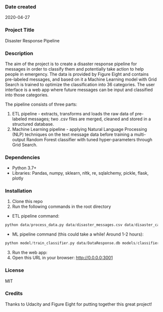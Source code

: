 ### Date created
2020-04-27

### Project Title
Disaster Response Pipeline

### Description
The aim of the project is to create a disaster response pipeline for messages in order to classify them and potentially take action to help people in emergency. The data is provided by Figure Eight and contains pre-labeled messages, and based on it a Machine Learning model with Grid Search is trained to optimize the classification into 36 categories. The user interface is a web app where future messages can be input and classified into those categories.

The pipeline consists of three parts:
1. ETL pipeline - extracts, transforms and loads the raw data of pre-labeled messages; two .csv files are merged, cleaned and stored in a structured database.
2. Machine Learning pipeline - applying Natural Language Processing (NLP) techniques on the text message data before training a multi-output Random Forest classifier with tuned hyper-parameters through Grid Search.

### Dependencies

- Python 3.7+
- Libraries: Pandas, numpy, sklearn, nltk, re, sqlalchemy, pickle, flask, plotly

### Installation

1. Clone this repo
2. Run the following commands in the root directory
- ETL pipeline command:
```python
python data/process_data.py data/disaster_messages.csv data/disaster_categories.csv data/DataResponse.db
```
- ML pipeline command (this could take a while! Around 1-2 hours):
```python
python model/train_classifier.py data/DataResponse.db models/classifier.pkl
```
3. Run the web app:
4. Open this URL in your browser: http://0.0.0.0:3001

### License
MIT

### Credits
Thanks to Udacity and Figure Eight for putting together this great project!
